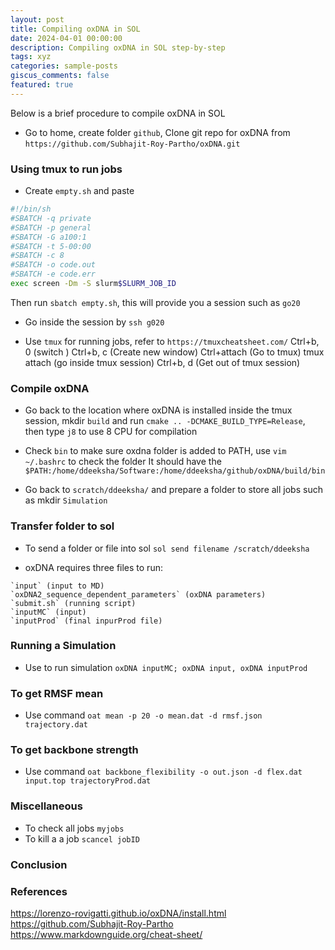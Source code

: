 ```yaml
---
layout: post
title: Compiling oxDNA in SOL
date: 2024-04-01 00:00:00
description: Compiling oxDNA in SOL step-by-step 
tags: xyz
categories: sample-posts
giscus_comments: false
featured: true
---
```


Below is a brief procedure to compile oxDNA in SOL 

- Go to home, create folder `github`, Clone git repo for oxDNA from `https://github.com/Subhajit-Roy-Partho/oxDNA.git`

### Using tmux to run jobs 

- Create `empty.sh` and paste 
```bash
#!/bin/sh
#SBATCH -q private
#SBATCH -p general
#SBATCH -G a100:1
#SBATCH -t 5-00:00
#SBATCH -c 8
#SBATCH -o code.out
#SBATCH -e code.err
exec screen -Dm -S slurm$SLURM_JOB_ID
```
Then run `sbatch empty.sh`, this will provide you a session such as `go20`

- Go inside the session by `ssh g020`

- Use `tmux` for running jobs, refer to `https://tmuxcheatsheet.com/`
Ctrl+b, 0 (switch )
Ctrl+b, c (Create new window)
Ctrl+attach (Go to tmux)
tmux attach (go inside tmux session)
Ctrl+b, d (Get out of tmux session)

### Compile oxDNA 

- Go back to the location where oxDNA is installed inside the tmux session, mkdir `build` and run `cmake .. -DCMAKE_BUILD_TYPE=Release`, then type `j8` to use 8 CPU for compilation

- Check `bin` to make sure oxdna folder is added to PATH, use `vim ~/.bashrc` to check the folder
It should have the `$PATH:/home/ddeeksha/Software:/home/ddeeksha/github/oxDNA/build/bin`

- Go back to `scratch/ddeeksha/` and prepare a folder to store all jobs such as mkdir `Simulation`

### Transfer folder to sol 

- To send a folder or file into sol `sol send filename /scratch/ddeeksha`

- oxDNA requires three files to run:
```
`input` (input to MD)
`oxDNA2_sequence_dependent_parameters` (oxDNA parameters)
`submit.sh` (running script)
`inputMC` (input)
`inputProd` (final inpurProd file)
```

### Running a Simulation 

- Use to run simulation `oxDNA inputMC; oxDNA input, oxDNA inputProd`

### To get RMSF mean 

- Use command `oat mean -p 20 -o mean.dat -d rmsf.json trajectory.dat`

### To get backbone strength 

- Use command `oat backbone_flexibility -o out.json -d flex.dat input.top trajectoryProd.dat`

### Miscellaneous

- To check all jobs `myjobs`
- To kill a a job `scancel jobID`

### Conclusion



### References

https://lorenzo-rovigatti.github.io/oxDNA/install.html
https://github.com/Subhajit-Roy-Partho
https://www.markdownguide.org/cheat-sheet/